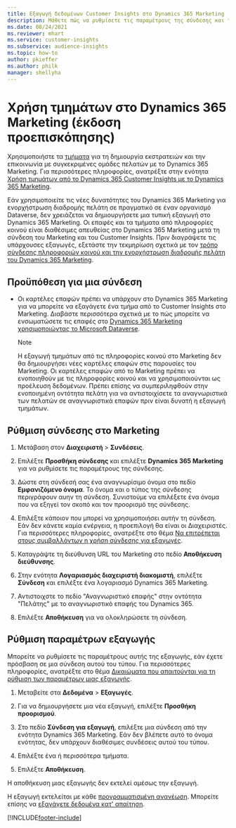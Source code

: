 ```yaml
---
title: Εξαγωγή δεδομένων Customer Insights στο Dynamics 365 Marketing
description: Μάθετε πώς να ρυθμίσετε τις παραμέτρους της σύνδεσης και της εξαγωγής στο Dynamics 365 Marketing.
ms.date: 08/24/2021
ms.reviewer: mhart
ms.service: customer-insights
ms.subservice: audience-insights
ms.topic: how-to
author: pkieffer
ms.author: philk
manager: shellyha
---
```


# <a name="use-segments-in-dynamics-365-marketing-preview"></a>Χρήση τμημάτων στο Dynamics 365 Marketing (έκδοση προεπισκόπησης)



Χρησιμοποιήστε τα [τμήματα](segments.md) για τη δημιουργία εκστρατειών και την επικοινωνία με συγκεκριμένες ομάδες πελατών με το Dynamics 365 Marketing. Για περισσότερες πληροφορίες, ανατρέξτε στην ενότητα [Χρήση τμημάτων από το Dynamics 365 Customer Insights με το Dynamics 365 Marketing](/dynamics365/marketing/customer-insights-segments).

Εάν χρησιμοποιείτε τις νέες δυνατότητες του Dynamics 365 Marketing για ενορχήστρωση διαδρομής πελάτη σε πραγματικό σε έναν οργανισμό Dataverse, δεν χρειάζεται να δημιουργήσετε μια τυπική εξαγωγή στο Dynamics 365 Marketing. Οι επαφές και τα τμήματα από πληροφορίες κοινού είναι διαθέσιμες απευθείας στο Dynamics 365 Marketing μετά τη σύνδεση του Marketing και του Customer Insights. Πριν διαγράψετε τις υπάρχουσες εξαγωγές, εξετάστε την τεκμηρίωση σχετικά με τον [τρόπο σύνδεσης πληροφοριών κοινού και την ενορχήστρωση διαδρομής πελάτη του Dynamics 365 Marketing](/dynamics365/marketing/real-time-marketing-ci-profile).

## <a name="prerequisite-for-a-connection"></a>Προϋπόθεση για μια σύνδεση

- Οι καρτέλες επαφών πρέπει να υπάρχουν στο Dynamics 365 Marketing για να μπορείτε να εξαγάγετε ένα τμήμα από το Customer Insights στο Marketing. Διαβάστε περισσότερα σχετικά με το πώς μπορείτε να ενσωματώσετε τις επαφές στο [Dynamics 365 Marketing χρησιμοποιώντας το Microsoft Dataverse](connect-power-query.md).

  > [!NOTE]
  > Η εξαγωγή τμημάτων από τις πληροφορίες κοινού στο Marketing δεν θα δημιουργήσει νέες καρτέλες επαφών στις παρουσίες του Marketing. Οι καρτέλες επαφών από το Marketing πρέπει να ενοποιηθούν με τις πληροφορίες κοινού και να χρησιμοποιούνται ως προέλευση δεδομένων. Πρέπει επίσης να συμπεριληφθούν στην ενοποιημένη οντότητα πελάτη για να αντιστοιχίσετε τα αναγνωριστικά των πελατών σε αναγνωριστικά επαφών πριν είναι δυνατή η εξαγωγή τμημάτων.

## <a name="set-up-connection-to-marketing"></a>Ρύθμιση σύνδεσης στο Marketing

1. Μετάβαση στον **Διαχειριστή** > **Συνδέσεις**.

1. Επιλέξτε **Προσθήκη σύνδεσης** και επιλέξτε **Dynamics 365 Marketing** για να ρυθμίσετε τις παραμέτρους της σύνδεσης.

1. Δώστε στη σύνδεσή σας ένα αναγνωρίσιμο όνομα στο πεδίο **Εμφανιζόμενο όνομα**. Το όνομα και ο τύπος της σύνδεσης περιγράφουν αυην τη σύνδεση. Συνιστούμε να επιλέξετε ένα όνομα που να εξηγεί τον σκοπό και τον προορισμό της σύνδεσης.

1. Επιλέξτε κάποιον που μπορεί να χρησιμοποιήσει αυτήν τη σύνδεση. Εάν δεν κάνετε καμία ενέργεια, η προεπιλογή θα είναι οι Διαχειριστές. Για περισσότερες πληροφορίες, ανατρέξτε στο θέμα [Να επιτρέπεται στους συμβαλλόντων η χρήση σύνδεσης για εξαγωγές](connections.md#allow-contributors-to-use-a-connection-for-exports).

1. Καταγράψτε τη διεύθυνση URL του Marketing στο πεδίο **Αποθήκευση διεύθυνσης**.

1. Στην ενότητα **Λογαριασμός διαχειριστή διακομιστή**, επιλέξτε **Σύνδεση** και επιλέξτε ένα λογαριασμό Dynamics 365 Marketing.

1. Αντιστοιχστε το πεδίο "Αναγνωριστικό επαφής" στην οντότητα "Πελάτης" με το αναγνωριστικό επαφής του Dynamics 365.

1. Επιλέξτε **Αποθήκευση** για να ολοκληρώσετε τη σύνδεση. 

## <a name="configure-an-export"></a>Ρύθμιση παραμέτρων εξαγωγής

Μπορείτε να ρυθμίσετε τις παραμέτρους αυτής της εξαγωγής, εάν έχετε πρόσβαση σε μια σύνδεση αυτού του τύπου. Για περισσότερες πληροφορίες, ανατρέξτε στο θέμα [Δικαιώματα που απαιτούνται για τη ρύθμιση των παραμέτρων μιας εξαγωγής](export-destinations.md#set-up-a-new-export).

1. Μεταβείτε στα **Δεδομένα** > **Εξαγωγές**.

1. Για να δημιουργήσετε μια νέα εξαγωγή, επιλέξτε **Προσθήκη προορισμού**.

1. Στο πεδίο **Σύνδεση για εξαγωγή**, επιλέξτε μια σύνδεση από την ενότητα Dynamics 365 Marketing. Εάν δεν βλέπετε αυτό το όνομα ενότητας, δεν υπάρχουν διαθέσιμες συνδέσεις αυτού του τύπου.

1. Επιλέξτε ένα ή περισσότερα τμήματα.

1. Επιλέξτε **Αποθήκευση**.

Η αποθήκευση μιας εξαγωγής δεν εκτελεί αμέσως την εξαγωγή.

Η εξαγωγή εκτελείται με κάθε [προγραμματισμένη ανανέωση](system.md#schedule-tab). Μπορείτε επίσης να [εξαγάγετε δεδομένα κατ' απαίτηση](export-destinations.md#run-exports-on-demand). 

[!INCLUDE[footer-include](../includes/footer-banner.md)]
